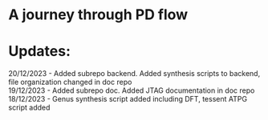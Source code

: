 # A journey through PD flow

# Updates:

20/12/2023 - Added subrepo backend. Added synthesis scripts to backend, file organization changed in doc repo<br />
19/12/2023 - Added subrepo doc. Added JTAG documentation in doc repo<br />
18/12/2023 - Genus synthesis script added including DFT, tessent ATPG script added<br />
